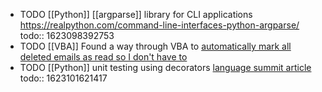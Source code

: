 - TODO [[Python]] [[argparse]] library for CLI applications https://realpython.com/command-line-interfaces-python-argparse/
  todo:: 1623098392753
- TODO [[VBA]] Found a way through VBA to [automatically mark all deleted emails as read so I don't have to](https://www.extendoffice.com/documents/outlook/1931-outlook-auto-mark-deleted-email-as-read.html)
- TODO [[Python]] unit testing using decorators [language summit article](https://pyfound.blogspot.com/2021/06/the-2021-python-language-summit-fuzzing.html?utm_source=feedburner&utm_medium=feed&utm_campaign=Feed:+PythonSoftwareFoundationNews+(Python+Software+Foundation+News))
  todo:: 1623101621417